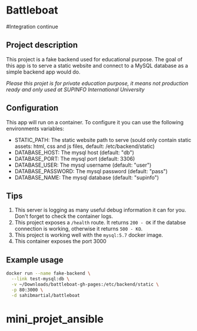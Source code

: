 # Battleboat 
#Integration continue 
## Project description

This project is a fake backend used for educational purpose.
The goal of this app is to serve a static website and connect to a MySQL database as a simple backend app would do.

_Please this projet is for private education purpose, it means not production ready and only used at SUPINFO International University_

## Configuration

This app will run on a container. To configure it you can use the following environments variables:

- STATIC_PATH: The static website path to serve (sould only contain static assets: html, css and js files, default: /etc/backend/static)
- DATABASE_HOST: The mysql host (default: "db")
- DATABASE_PORT: The mysql port (default: 3306)
- DATABASE_USER: The mysql username (default: "user")
- DATABASE_PASSWORD: The mysql password (default: "pass")
- DATABASE_NAME: The mysql database (default: "supinfo")

## Tips

1. This server is logging as many useful debug information it can for you. Don't forget to check the container logs.
2. This project exposes a `/health` route. It returns `200 - OK` if the databse connection is working, otherwise it returns `500 - KO`.
3. This project is working well with the `mysql:5.7` docker image.
4. This container exposes the port 3000

## Example usage

```sh
docker run --name fake-backend \
  --link test-mysql:db \
  -v ~/Downloads/battleboat-gh-pages:/etc/backend/static \
  -p 80:3000 \
  -d sahibmartial/battleboat
```
# mini_projet_ansible
